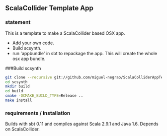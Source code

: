 ## ScalaCollider Template App

### statement

This is a template to make a ScalaCollider based OSX app. 

- Add your own code.
- Build scsynth.
- run 'appbundle' in sbt to repackage the app. This will create the whole osx app bundle.

###Build scsynth

```sh
git clone --recursive git://github.com/miguel-negrao/ScalaColliderAppTemplate.git
cd scsynth
mkdir build
cd build
cmake -DCMAKE_BUILD_TYPE=Release ..
make install
```

### requirements / installation

Builds with sbt 0.11 and compiles against Scala 2.9.1 and Java 1.6. Depends on ScalaCollider.



